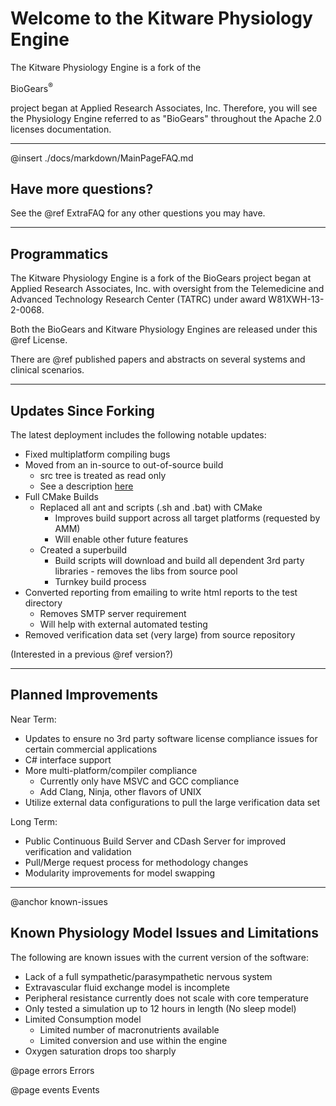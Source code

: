      

# Welcome to the Kitware Physiology Engine

The Kitware Physiology Engine is a fork of the <p>BioGears<sup>&reg;</sup></p> project began at Applied Research Associates, Inc.  Therefore, you will see the Physiology Engine referred to as "BioGears" throughout the Apache 2.0 licenses documentation.

- - -

@insert ./docs/markdown/MainPageFAQ.md

## Have more questions?

See the @ref ExtraFAQ for any other questions you may have.

- - -

## Programmatics

The Kitware Physiology Engine is a fork of the BioGears project began at Applied Research Associates, Inc. with oversight from the Telemedicine and Advanced Technology Research Center (TATRC) under award W81XWH-13-2-0068.

Both the BioGears and Kitware Physiology Engines are released under this @ref License.

There are @ref published papers and abstracts on several systems and clinical scenarios. 

- - -

## Updates Since Forking

The latest deployment includes the following notable updates:
- Fixed multiplatform compiling bugs
- Moved from an in-source to out-of-source build
	- src tree is treated as read only
	- See a description <a href="https://cmake.org/Wiki/CMake_FAQ#What_is_an_.22out-of-source.22_build.3F">here</a>
- Full CMake Builds
	- Replaced all ant and scripts (.sh and .bat) with CMake
		- Improves build support across all target platforms (requested by AMM)
		- Will enable other future features
	- Created a superbuild
		- Build scripts will download and build all dependent 3rd party libraries - removes the libs from source pool
		- Turnkey build process
- Converted reporting from emailing to write html reports to the test directory
	- Removes SMTP server requirement
	- Will help with external automated testing
- Removed verification data set (very large) from source repository

(Interested in a previous @ref version?)

- - -

## Planned Improvements

Near Term:
- Updates to ensure no 3rd party software license compliance issues for certain commercial applications
- C# interface support
- More multi-platform/compiler compliance
	- Currently only have MSVC and GCC compliance
	- Add Clang, Ninja, other flavors of UNIX
- Utilize external data configurations to pull the large verification data set

Long Term:
- Public Continuous Build Server and CDash Server for improved verification and validation
- Pull/Merge request process for methodology changes
- Modularity improvements for model swapping

- - -
@anchor known-issues
## Known Physiology Model Issues and Limitations
The following are known issues with the current version of the software:
- Lack of a full sympathetic/parasympathetic nervous system
- Extravascular fluid exchange model is incomplete
- Peripheral resistance currently does not scale with core temperature
- Only tested a simulation up to 12 hours in length (No sleep model)
- Limited Consumption model
	- Limited number of macronutrients available
	- Limited conversion and use within the engine
- Oxygen saturation drops too sharply


@page errors Errors

@page events Events


